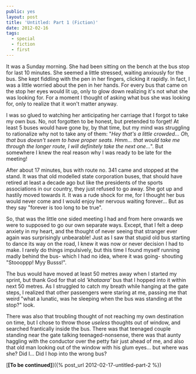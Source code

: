 ```yaml
---
public: yes
layout: post
title: 'Untitled: Part 1 (Fiction)'
date: 2012-02-16
tags:
  - special 
  - fiction 
  - first
---
```


It was a Sunday morning. She had been sitting on the bench at the bus stop for last 10 minutes. She seemed a little stressed, waiting anxiously for the bus. She kept fiddling with the pen in her fingers, clicking it rapidly. In fact, I was a little worried about the pen in her hands. For every bus that came on the stop her eyes would lit up, only to glow down realizing it's not what she was looking for. For a moment I thought of asking what bus she was looking for, only to realize that it won't matter anyway.

I was so glued to watching her anticipating her carriage that I forgot to take my own bus. No, not forgotten to be honest, but pretended to forget! At least 5 buses would have gone by, by that time, but my mind was struggling to rationalize why not to take any of them: "_Hey that's a little crowded... Oh, that bus doesn't seem to have proper seats. Hmm... that would take me through the longer route, I will definitely take the next one..._". But somewhere I knew the real reason why I was ready to be late for the meeting!

After about 17 minutes, bus with route no. 341 came and stopped at the stand. It was that old modelled state corporation buses, that should have retired at least a decade ago but like the presidents of the sports associations in our country, they just refused to go away. She got up and hastily moved towards it. It was a rude shock for me, for I thought her bus would never come and I would enjoy her nervous waiting forever... But as they say "forever is too long to be true".

So, that was the little one sided meeting I had and from here onwards we were to supposed to go our own separate ways. Except, that I felt a deep anxiety in my heart, and the thought of never seeing that stranger ever again was surprisingly unbearable! Just as I saw that stupid old bus starting to dance its way on the road, I knew it was now or never decision I had to make. I rarely do things impulsively, but this time I found myself running madly behind the bus- which I had no idea, where it was going- shouting "Stoooppp! Myy Busss!".

The bus would have moved at least 50 metres away when I started my sprint, but thank God for that old _'khataara'_ bus that I hopped into it within next 50 metres. As I struggled to catch my breath while hanging at the gate steps, I realized that other passengers were staring at me, passing me that weird "what a lunatic, was he sleeping when the bus was standing at the stop?" look.

There was also that troubling thought of not reaching my own destination on time, but I chose to throw those _useless_ thoughts out of window, and searched frantically inside the bus. There was that teenaged couple standing near the gate talking teenaged-nonsense, there was that aunty haggling with the conductor over the petty fair just ahead of me, and also that old man looking out of the window with his glum eyes... but where was she? Did I... Did I hop into the wrong bus?

[**\[To be continued\]**]({% post_url 2012-02-17-untitled-part-2 %})
